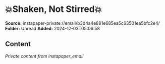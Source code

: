# 💥Shaken, Not Stirred💥

**Source:** instapaper-private://email/b3d4a4e891e685ea5c63501ea5bfc2e4/
**Folder:** Unread
**Added:** 2024-12-03T05:06:58




## Content
*Private content from instapaper_email*
